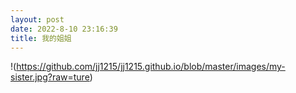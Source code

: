 ```yaml
---
layout: post
date: 2022-8-10 23:16:39
title: 我的姐姐
---
```

!(https://github.com/jj1215/jj1215.github.io/blob/master/images/my-sister.jpg?raw=ture)
